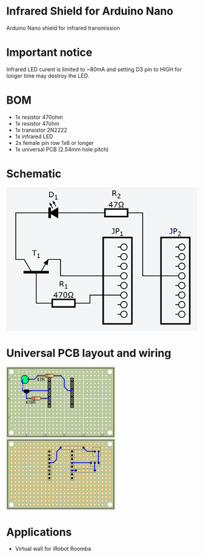 # Infrared Shield for Arduino Nano
Arduino Nano shield for infrared transmission

# Important notice
Infrared LED curent is limited to ~80mA and setting D3 pin to HIGH for longer time may destroy the LED.

# BOM
- 1x resistor 470ohm
- 1x resistor 47ohm
- 1x transistor 2N2222
- 1x infrared LED
- 2x female pin row 1x6 or longer
- 1x universal PCB (2.54mm hole pitch)

# Schematic
![schematic](images/schematic.png)

# Universal PCB layout and wiring
![pcb-top](images/pcb-top.png)
![pcb-bottom](images/pcb-bottom.png)

# Applications
- Virtual wall for iRobot Roomba
